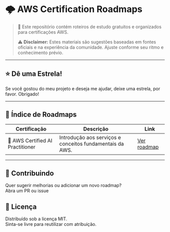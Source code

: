 # 🌩️ AWS Certification Roadmaps

> 📘 Este repositório contém roteiros de estudo gratuitos e organizados para certificações AWS.
>
> ⚠️ **Disclaimer:** Estes materiais são sugestões baseadas em fontes oficiais e na experiência da comunidade. Ajuste conforme seu ritmo e conhecimento prévio.

---

## ⭐ Dê uma Estrela!

Se você gostou do meu projeto e deseja me ajudar, deixe uma estrela, por favor. Obrigado!

---

## 🧭 Índice de Roadmaps

| Certificação                      | Descrição                                                | Link                                              |
| --------------------------------- | -------------------------------------------------------- | ------------------------------------------------- |
| 🤖 AWS Certified AI Practitioner | Introdução aos serviços e conceitos fundamentais da AWS. | [Ver roadmap](roadmaps/ai-practitioner/README.md) |

---

## 🤝 Contribuindo

Quer sugerir melhorias ou adicionar um novo roadmap?  
Abra um PR ou issue


## 📜 Licença

Distribuído sob a licença MIT.  
Sinta-se livre para reutilizar com atribuição.
